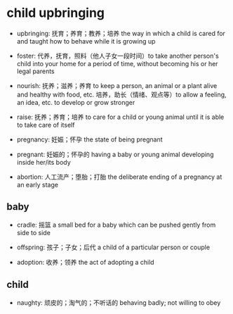 # child upbringing

- upbringing: 抚育；养育；教养；培养 the way in which a child is cared for and taught how to behave while it is growing up
- foster: 代养，抚育，照料（他人子女一段时间）to take another person's child into your home for a period of time, without becoming his or her legal parents
- nourish: 抚养；滋养；养育 to keep a person, an animal or a plant alive and healthy with food, etc. 培养，助长（情绪、观点等）to allow a feeling, an idea, etc. to develop or grow stronger
- raise: 抚养；养育；培养 to care for a child or young animal until it is able to take care of itself

- pregnancy: 妊娠；怀孕 the state of being pregnant
- pregnant: 妊娠的；怀孕的 having a baby or young animal developing inside her/its body
- abortion: 人工流产；堕胎；打胎 the deliberate ending of a pregnancy at an early stage

## baby

- cradle: 摇篮 a small bed for a baby which can be pushed gently from side to side

- offspring: 孩子；子女；后代 a child of a particular person or couple

- adoption: 收养；领养 the act of adopting a child

## child

- naughty: 顽皮的；淘气的；不听话的 behaving badly; not willing to obey

